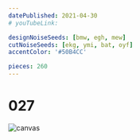 ```yaml
---
datePublished: 2021-04-30
# youTubeLink: 

designNoiseSeeds: [bmw, egh, mew]
cutNoiseSeeds: [ekg, ymi, bat, oyf]
accentColor: '#50B4CC'

pieces: 260
---
```


# 027

![canvas](https://res.cloudinary.com/abstract-puzzles/image/upload/w_2000/027_bmw-egh-mew_ekg-ymi-bat-oyf?raw=true)
